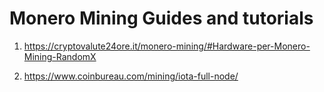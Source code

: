 # Monero Mining Guides and tutorials

1. https://cryptovalute24ore.it/monero-mining/#Hardware-per-Monero-Mining-RandomX

2. https://www.coinbureau.com/mining/iota-full-node/




